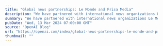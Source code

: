```yaml
---
title: "Global news partnerships: Le Monde and Prisa Media"
description: "We have partnered with international news organizations Le Monde and Prisa Media to bring French and Spanish news content to ChatGPT."
summary: "We have partnered with international news organizations Le Monde and Prisa Media to bring French and Spanish news content to ChatGPT."
pubDate: "Wed, 13 Mar 2024 07:00:00 GMT"
source: "OpenAI Blog"
url: "https://openai.com/index/global-news-partnerships-le-monde-and-prisa-media"
thumbnail: ""
---
```


